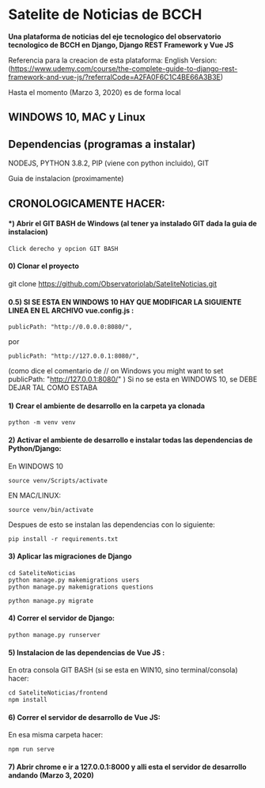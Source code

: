 # Satelite de Noticias de BCCH
**Una plataforma de noticias del eje tecnologico del observatorio tecnologico de BCCH en Django, Django REST Framework y Vue JS**

Referencia para la creacion de esta plataforma:
English Version:(https://www.udemy.com/course/the-complete-guide-to-django-rest-framework-and-vue-js/?referralCode=A2FA0F6C1C4BE66A3B3E)

Hasta el momento (Marzo 3, 2020) es de forma local 



## WINDOWS 10, MAC y Linux

## Dependencias (programas a instalar)

NODEJS, 
PYTHON 3.8.2, 
PIP (viene con python incluido), 
GIT 

Guia de instalacion (proximamente)

## CRONOLOGICAMENTE HACER:




#### *) Abrir el GIT BASH de Windows (al tener ya instalado GIT dada la guia de instalacion)
```
Click derecho y opcion GIT BASH
```

#### 0) Clonar el proyecto

git clone https://github.com/Observatoriolab/SateliteNoticias.git


#### 0.5) SI SE ESTA EN WINDOWS 10 HAY QUE MODIFICAR LA SIGUIENTE LINEA EN EL ARCHIVO vue.config.js :
```
publicPath: "http://0.0.0.0:8080/",
```
por 
```
publicPath: "http://127.0.0.1:8080/",
```
(como dice el comentario de // on Windows you might want to set publicPath: "http://127.0.0.1:8080/" )
Si no se esta en WINDOWS 10, se DEBE DEJAR TAL COMO ESTABA

#### 1) Crear el ambiente de desarrollo en la carpeta ya clonada

```
python -m venv venv
```

#### 2) Activar el ambiente de desarrollo e instalar todas las dependencias de Python/Django:
En WINDOWS 10
```
source venv/Scripts/activate
```
EN MAC/LINUX:
```
source venv/bin/activate
```
Despues de esto se instalan las dependencias con lo siguiente:

```
pip install -r requirements.txt
```

#### 3) Aplicar las migraciones de Django
```
cd SateliteNoticias
python manage.py makemigrations users
python manage.py makemigrations questions

python manage.py migrate
```

#### 4) Correr el servidor de Django:
```
python manage.py runserver
```

#### 5) Instalacion de las dependencias de Vue JS :

En otra consola GIT BASH (si se esta en WIN10, sino terminal/consola) hacer:
```
cd SateliteNoticias/frontend
npm install
```

#### 6) Correr el servidor de desarrollo de Vue JS:
En esa misma carpeta hacer:
```
npm run serve
```


#### 7) Abrir chrome e ir a 127.0.0.1:8000 y alli esta el servidor de desarrollo andando (Marzo 3, 2020)

